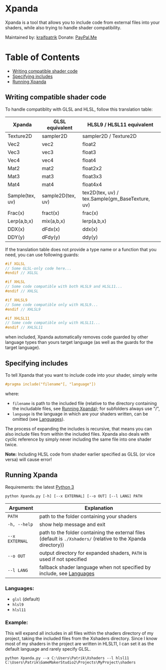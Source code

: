 # Xpanda
Xpanda is a tool that allows you to include code from external files into your shaders, while also trying to handle shader compatibility.

Maintained by: [kraifpatrik](https://github.com/kraifpatrik)
Donate: [PayPal.Me](https://www.paypal.me/kraifpatrik/1usd)

# Table of Contents
 - [Writing compatible shader code](#writing-compatible-shader-code)
 - [Specifying includes](#specifying-includes)
 - [Running Xpanda](#running-xpanda)

## Writing compatible shader code
To handle compatiblity with GLSL and HLSL, follow this translation table:

Xpanda          | GLSL equivalent   | HLSL9 / HLSL11 equivalent
--------------- | ----------------- | -------------------------
Texture2D       | sampler2D         | sampler2D / Texture2D
Vec2            | vec2              | float2
Vec3            | vec3              | float3
Vec4            | vec4              | float4
Mat2            | mat2              | float2x2
Mat3            | mat3              | float3x3
Mat4            | mat4              | float4x4
Sample(tex, uv) | sample2D(tex, uv) | tex2D(tex, uv) / tex.Sample(gm_BaseTexture, uv)
Frac(x)         | fract(x)          | frac(x)
Lerp(a,b,x)     | mix(a,b,x)        | lerp(a,b,x)
DDX(x)          | dFdx(x)           | ddx(x)
DDY(y)          | dFdy(y)           | ddy(y)

If the translation table does not provide a type name or a function that you need, you can use following guards:

```c
#if XGLSL
// Some GLSL-only code here...
#endif // XGLSL

#if XHLSL
// Some code compatible with both HLSL9 and HLSL11...
#endif // XHLSL

#if XHLSL9
// Some code compatible only with HLSL9...
#endif // XHLSL9

#if XHLSL11
// Some code compatible only with HLSL11...
#endif // XHLSL11
```

when included, Xpanda automatically removes code guarded by other language types than yours target language (as well as the guards for the target language).

## Specifying includes
To tell Xpanda that you want to include code into your shader, simply write

```c
#pragma include("filename"[, "language"])
```

where:
 - `filename` is path to the included file (relative to the directory containing the includable files, see [Running Xpanda](#running-xpanda)); for subfolders always use "/",
 - `language` is the language in which are your shaders written, can be omitted (see [Languages](#languages)).

The process of expanding the includes is recursive, that means you can also include files from within the included files. Xpanda also deals with cyclic reference by simply never including the same file into one shader twice.

**Note:** Including HLSL code from shader earlier specified as GLSL (or vice versa) will cause error!

## Running Xpanda
Requirements: the latest [Python 3](https://www.python.org/downloads/)

```
python Xpanda.py [-h] [--x EXTERNAL] [--o OUT] [--l LANG] PATH
```

Argument       | Explanation
-------------- | -----------
`PATH`         | path to the folder containing your shaders
`-h, --help`   | show help message and exit
`--x EXTERNAL` | path to the folder containing the external files (default is `./Xshaders/` (relative to the Xpanda directory))
`--o OUT`      | output directory for expanded shaders, `PATH` is used if not specified
`--l LANG`     | fallback shader language when not specified by include, see [Languages](#languages)

### Languages:
 - `glsl` (default)
 - `hlsl9`
 - `hlsl11`

### Example:
This will expand all includes in all files within the shaders directory of my project, taking the included files from the Xshaders directory. Since I know most of my shaders in the project are written in HLSL11, I can set it as the default language and rarely specify GLSL.

```
python Xpanda.py --x C:\Users\Patrik\Xshaders --l hlsl11 C:\Users\Patrik\GameMakerStudio2\Projects\MyProject\shaders
```
